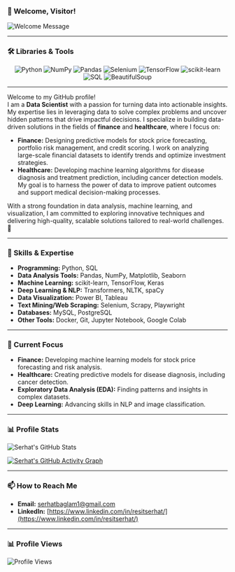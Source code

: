 
### 👋 Welcome, Visitor!
![Welcome Message](https://readme-typing-svg.demolab.com?font=Fira+Code&size=22&pause=1000&color=F75C7E&background=000000&center=true&vCenter=true&width=600&lines=Hello+there!+I'm+Serhat;A+Data+Scientist+with+a+vision;Turning+data+into+actionable+insights;Exploring+Finance+and+Healthcare;Always+learning%2C+always+growing!)

---

### 🛠️ Libraries & Tools
<p align="center">
  <img src="https://img.shields.io/badge/Python-3776AB?style=for-the-badge&logo=python&logoColor=white" alt="Python">
  <img src="https://img.shields.io/badge/NumPy-013243?style=for-the-badge&logo=numpy&logoColor=white" alt="NumPy">
  <img src="https://img.shields.io/badge/Pandas-150458?style=for-the-badge&logo=pandas&logoColor=white" alt="Pandas">
  <img src="https://img.shields.io/badge/Selenium-43B02A?style=for-the-badge&logo=selenium&logoColor=white" alt="Selenium">
  <img src="https://img.shields.io/badge/TensorFlow-FF6F00?style=for-the-badge&logo=tensorflow&logoColor=white" alt="TensorFlow">
  <img src="https://img.shields.io/badge/scikit--learn-F7931E?style=for-the-badge&logo=scikit-learn&logoColor=white" alt="scikit-learn">
  <img src="https://img.shields.io/badge/SQL-4479A1?style=for-the-badge&logo=postgresql&logoColor=white" alt="SQL">
  <img src="https://img.shields.io/badge/BeautifulSoup-4B8BBE?style=for-the-badge&logo=python&logoColor=white" alt="BeautifulSoup">
</p>


---

Welcome to my GitHub profile!  
I am a **Data Scientist** with a passion for turning data into actionable insights. My expertise lies in leveraging data to solve complex problems and uncover hidden patterns that drive impactful decisions. I specialize in building data-driven solutions in the fields of **finance** and **healthcare**, where I focus on:

- **Finance:** Designing predictive models for stock price forecasting, portfolio risk management, and credit scoring. I work on analyzing large-scale financial datasets to identify trends and optimize investment strategies.
- **Healthcare:** Developing machine learning algorithms for disease diagnosis and treatment prediction, including cancer detection models. My goal is to harness the power of data to improve patient outcomes and support medical decision-making processes.

With a strong foundation in data analysis, machine learning, and visualization, I am committed to exploring innovative techniques and delivering high-quality, scalable solutions tailored to real-world challenges. 🚀  

---

### 🧠 Skills & Expertise
- **Programming:** Python, SQL
- **Data Analysis Tools:** Pandas, NumPy, Matplotlib, Seaborn
- **Machine Learning:** scikit-learn, TensorFlow, Keras
- **Deep Learning & NLP:** Transformers, NLTK, spaCy
- **Data Visualization:** Power BI, Tableau
- **Text Mining/Web Scraping:** Selenium, Scrapy, Playwright
- **Databases:** MySQL, PostgreSQL
- **Other Tools:** Docker, Git, Jupyter Notebook, Google Colab

---

### 🌟 Current Focus
- **Finance:** Developing machine learning models for stock price forecasting and risk analysis.
- **Healthcare:** Creating predictive models for disease diagnosis, including cancer detection.
- **Exploratory Data Analysis (EDA):** Finding patterns and insights in complex datasets.
- **Deep Learning:** Advancing skills in NLP and image classification.

---

### 📊 Profile Stats

![Serhat's GitHub Stats](https://github-readme-stats.vercel.app/api?username=Rserhat01&show_icons=true&theme=radical)

[![Serhat's GitHub Activity Graph](https://github-readme-activity-graph.vercel.app/graph?username=Rserhat01&theme=radical)](https://github.com/Rserhat01)

---

### 📫 How to Reach Me
- **Email:** [serhatbaglam1@gmail.com](mailto:serhatbaglam1@gmail.com)
- **LinkedIn:** [https://www.linkedin.com/in/resitserhat/](https://www.linkedin.com/in/resitserhat/)

---

### 📊 Profile Views

![Profile Views](https://komarev.com/ghpvc/?username=Rserhat01&color=brightgreen)
